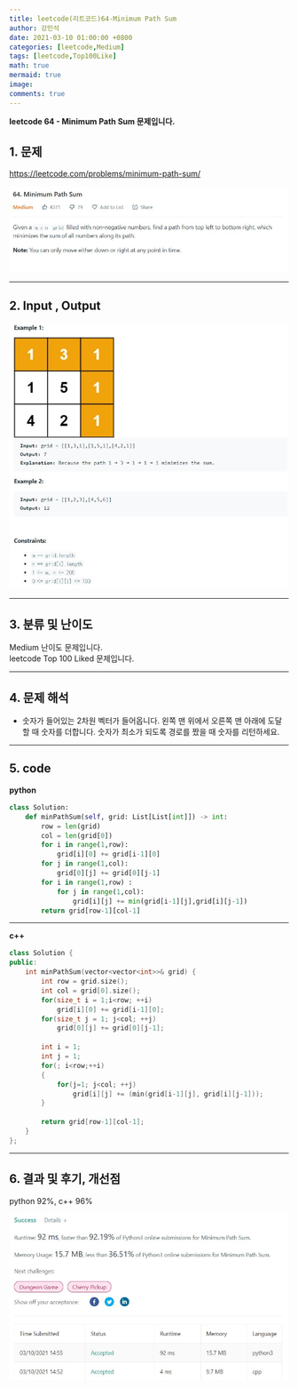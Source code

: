 ```yaml
---
title: leetcode(리트코드)64-Minimum Path Sum
author: 강민석
date: 2021-03-10 01:00:00 +0800
categories: [leetcode,Medium]
tags: [leetcode,Top100Like]
math: true
mermaid: true
image: 
comments: true
---
```


**leetcode 64 - Minimum Path Sum 문제입니다.**

## 1. 문제
<https://leetcode.com/problems/minimum-path-sum/>  

![](/assets/img/sample/leetcode/64/Problem.JPG)

-----  

## 2. Input , Output

![](/assets/img/sample/leetcode/64/input.JPG)  

-----  

## 3. 분류 및 난이도

Medium 난이도 문제입니다.  
leetcode Top 100 Liked 문제입니다.  


-----  

## 4. 문제 해석

- 숫자가 들어있는 2차원 벡터가 들어옵니다. 왼쪽 맨 위에서 오른쪽 맨 아래에 도달할 때 숫자를 더합니다. 숫자가 최소가 되도록 경로를 짰을 때 숫자를 리턴하세요.



-----  

## 5. code

**python**

```python
class Solution:
    def minPathSum(self, grid: List[List[int]]) -> int:
        row = len(grid)
        col = len(grid[0])
        for i in range(1,row):
            grid[i][0] += grid[i-1][0]
        for j in range(1,col):
            grid[0][j] += grid[0][j-1]
        for i in range(1,row) :
            for j in range(1,col):
                grid[i][j] += min(grid[i-1][j],grid[i][j-1])
        return grid[row-1][col-1]
```        

-----  

**c++**

```c++
class Solution {
public:
    int minPathSum(vector<vector<int>>& grid) {
        int row = grid.size();
        int col = grid[0].size();
        for(size_t i = 1;i<row; ++i)
            grid[i][0] += grid[i-1][0];
        for(size_t j = 1; j<col; ++j)
            grid[0][j] += grid[0][j-1];
        
        int i = 1;
        int j = 1;
        for(; i<row;++i)
        {
            for(j=1; j<col; ++j)
                grid[i][j] += (min(grid[i-1][j], grid[i][j-1]));
        }
        
        return grid[row-1][col-1];
    }
};
```

-----

## 6. 결과 및 후기, 개선점

python 92%, c++ 96%

![](/assets/img/sample/leetcode/64/result.JPG)  

